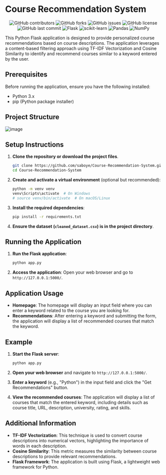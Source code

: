 # Course Recommendation System

<p align="center">
    <img src="https://img.shields.io/github/contributors/saboye/Course-Recommendation-System?color=blue&logo=github&style=for-the-badge" alt="GitHub contributors" />
    <img src="https://img.shields.io/github/forks/saboye/Course-Recommendation-System?logo=github&style=for-the-badge" alt="GitHub forks" />
    <img src="https://img.shields.io/github/issues-raw/saboye/Course-Recommendation-System?style=for-the-badge" alt="GitHub issues" />
    <img src="https://img.shields.io/github/license/saboye/Course-Recommendation-System?style=for-the-badge" alt="GitHub license" />
    <img src="https://img.shields.io/github/last-commit/saboye/Course-Recommendation-System?style=for-the-badge" alt="GitHub last commit" />
    <img src="https://img.shields.io/badge/flask-2.1.2-blue?style=for-the-badge&logo=flask" alt="Flask" />
    <img src="https://img.shields.io/badge/scikit--learn-0.24.2-blue?style=for-the-badge&logo=scikit-learn" alt="scikit-learn" />
    <img src="https://img.shields.io/badge/pandas-1.3.5-blue?style=for-the-badge&logo=pandas" alt="Pandas" />
    <img src="https://img.shields.io/badge/numpy-1.20.3-blue?style=for-the-badge&logo=numpy" alt="NumPy" />

</p>



This Python Flask application is designed to provide personalized course recommendations based on course descriptions. The application leverages a content-based filtering approach using TF-IDF Vectorization and Cosine Similarity to identify and recommend courses similar to a keyword entered by the user.

## Prerequisites

Before running the application, ensure you have the following installed:
- Python 3.x
- pip (Python package installer)

## Project Structure

![image](https://github.com/user-attachments/assets/9586a2e3-8036-4a94-b183-8f401a254fab)

## Setup Instructions

1. **Clone the repository or download the project files**.
    ```bash
    git clone https://github.com/saboye/Course-Recommendation-System.git
    cd Course-Recommendation-System
    ```

2. **Create and activate a virtual environment** (optional but recommended):
    ```bash
    python -m venv venv
    venv\Scripts\activate  # On Windows
    # source venv/bin/activate  # On macOS/Linux
    ```

3. **Install the required dependencies**:
    ```bash
    pip install -r requirements.txt
    ```

4. **Ensure the dataset (`cleaned_dataset.csv`) is in the project directory**.

## Running the Application

1. **Run the Flask application**:
    ```bash
    python app.py
    ```

2. **Access the application**:
    Open your web browser and go to `http://127.0.0.1:5000/`.

## Application Usage

- **Homepage**: The homepage will display an input field where you can enter a keyword related to the course you are looking for.
- **Recommendations**: After entering a keyword and submitting the form, the application will display a list of recommended courses that match the keyword.

## Example

1. **Start the Flask server**:
    ```bash
    python app.py
    ```

2. **Open your web browser** and navigate to `http://127.0.0.1:5000/`.

3. **Enter a keyword** (e.g., "Python") in the input field and click the "Get Recommendations" button.

4. **View the recommended courses**: The application will display a list of courses that match the entered keyword, including details such as course title, URL, description, university, rating, and skills.

## Additional Information

- **TF-IDF Vectorization**: This technique is used to convert course descriptions into numerical vectors, highlighting the importance of words in each description.
- **Cosine Similarity**: This metric measures the similarity between course descriptions to provide relevant recommendations.
- **Flask Framework**: The application is built using Flask, a lightweight web framework for Python.
